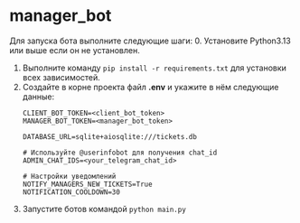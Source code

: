 # manager_bot

Для запуска бота выполните следующие шаги:
0. Установите Python3.13 или выше если он не установлен.
1. Выполните команду `pip install -r requirements.txt` для установки всех зависимостей.
2. Создайте в корне проекта файл **.env** и укажите в нём следующие данные:
    ```
    CLIENT_BOT_TOKEN=<client_bot_token>
    MANAGER_BOT_TOKEN=<manager_bot_token>

    DATABASE_URL=sqlite+aiosqlite:///tickets.db

    # Используйте @userinfobot для получения chat_id
    ADMIN_CHAT_IDS=<your_telegram_chat_id> 

    # Настройки уведомлений
    NOTIFY_MANAGERS_NEW_TICKETS=True
    NOTIFICATION_COOLDOWN=30
    ```
3. Запустите ботов командой `python main.py`
